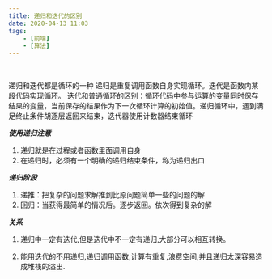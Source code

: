 ```yaml
---
title: 递归和迭代的区别
date: 2020-04-13 11:03
tags:
    - [前端]
    - [算法]
---
```


<br>


递归和迭代都是循环的一种<!--more-->
递归是重复调用函数自身实现循环。迭代是函数内某段代码实现循环。
迭代和普通循环的区别：循环代码中参与运算的变量同时保存结果的变量，当前保存的结果作为下一次循环计算的初始值。递归循环中，遇到满足终止条件胡逐层返回来结束，迭代器使用计数器结束循环

***使用递归注意***
1. 递归就是在过程或者函数里面调用自身
2. 在递归时，必须有一个明确的递归结束条件，称为递归出口

***递归阶段***

1. 递推：把复杂的问题求解推到比原问题简单一些的问题的解
2. 回归：当获得最简单的情况后。逐步返回。依次得到复杂的解

***关系***
1. 递归中一定有迭代,但是迭代中不一定有递归,大部分可以相互转换。

2. 能用迭代的不用递归,递归调用函数,计算有重复,浪费空间,并且递归太深容易造成堆栈的溢出.